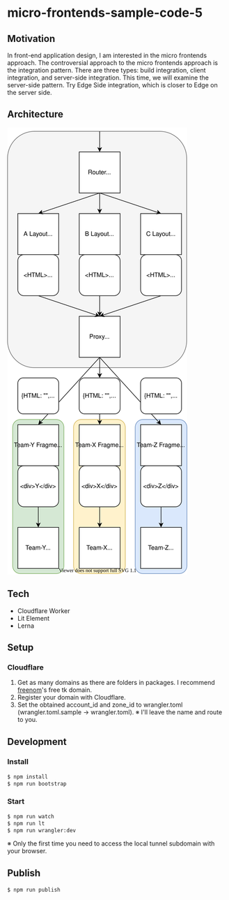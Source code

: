 # micro-frontends-sample-code-5
## Motivation

In front-end application design, I am interested in the micro frontends approach.
The controversial approach to the micro frontends approach is the integration pattern.
There are three types: build integration, client integration, and server-side integration.
This time, we will examine the server-side pattern. 
Try Edge Side integration, which is closer to Edge on the server side.

## Architecture

![overview](./overview.svg)

## Tech

* Cloudflare Worker
* Lit Element
* Lerna

## Setup
### Cloudflare

1. Get as many domains as there are folders in packages. I recommend [freenom](https://freenom.com/)'s free tk domain.
2. Register your domain with Cloudflare.
3. Set the obtained account_id and zone_id to wrangler.toml (wrangler.toml.sample → wrangler.toml). ※ I'll leave the name and route to you.

## Development
### Install

```
$ npm install
$ npm run bootstrap
```

### Start

```
$ npm run watch
$ npm run lt
$ npm run wrangler:dev
```

※ Only the first time you need to access the local tunnel subdomain with your browser.

## Publish

```
$ npm run publish
```

